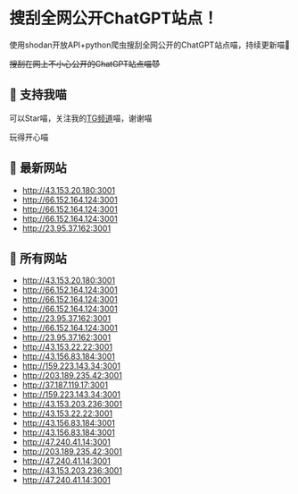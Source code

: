 # 搜刮全网公开ChatGPT站点！

使用shodan开放API+python爬虫搜刮全网公开的ChatGPT站点喵，持续更新喵🥳

~~搜刮在网上不小心公开的ChatGPT站点喵😈~~

## 🚀 支持我喵

可以Star喵，关注我的[TG频道](https://t.me/puddin_share)喵，谢谢喵

玩得开心喵

## 📖 最新网站

- http://43.153.20.180:3001
- http://66.152.164.124:3001
- http://66.152.164.124:3001
- http://66.152.164.124:3001
- http://23.95.37.162:3001


## 📖 所有网站

- http://43.153.20.180:3001
- http://66.152.164.124:3001
- http://66.152.164.124:3001
- http://66.152.164.124:3001
- http://23.95.37.162:3001
- http://66.152.164.124:3001
- http://23.95.37.162:3001
- http://43.153.22.22:3001
- http://43.156.83.184:3001
- http://159.223.143.34:3001
- http://203.189.235.42:3001
- http://37.187.119.17:3001
- http://159.223.143.34:3001
- http://43.153.203.236:3001
- http://43.153.22.22:3001
- http://43.156.83.184:3001
- http://43.156.83.184:3001
- http://47.240.41.14:3001
- http://203.189.235.42:3001
- http://47.240.41.14:3001
- http://43.153.203.236:3001
- http://47.240.41.14:3001


